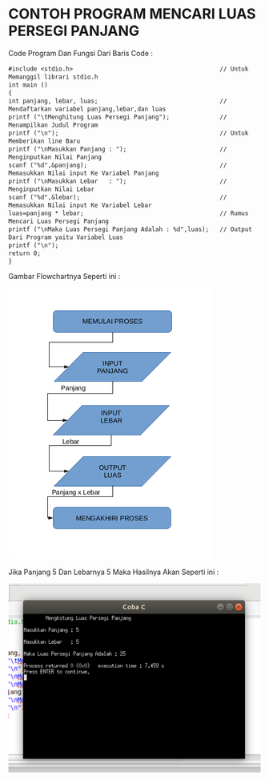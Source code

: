 # CONTOH PROGRAM MENCARI LUAS PERSEGI PANJANG

   Code Program Dan Fungsi Dari Baris Code :
    
    
    #include <stdio.h>                                         // Untuk Memanggil librari stdio.h
    int main ()
    {
    int panjang, lebar, luas;                                  // Mendaftarkan variabel panjang,lebar,dan luas
    printf ("\tMenghitung Luas Persegi Panjang");              // Menampilkan Judul Program
    printf ("\n");                                             // Untuk Memberikan line Baru
    printf ("\nMasukkan Panjang : ");                          // Menginputkan Nilai Panjang
    scanf ("%d",&panjang);                                     // Memasukkan Nilai input Ke Variabel Panjang
    printf ("\nMasukkan Lebar   : ");                          // Menginputkan Nilai Lebar
    scanf ("%d",&lebar);                                       // Memasukkan Nilai input Ke Variabel Lebar
    luas=panjang * lebar;                                      // Rumus Mencari Luas Persegi Panjang
    printf ("\nMaka Luas Persegi Panjang Adalah : %d",luas);   // Output Dari Program yaitu Variabel Luas
    printf ("\n");
    return 0;
    }
    
    
    
Gambar Flowchartnya Seperti ini :

![img](https://raw.githubusercontent.com/Xsilaban/Contoh-Program-Sederhana-Dalam-Bahasa-Pemograman-C/master/Mencari%20Luas%20Persegi%20Panjang/flowchart%20.png)

Jika Panjang 5 Dan Lebarnya 5 Maka Hasilnya Akan Seperti ini :

![img](https://raw.githubusercontent.com/Xsilaban/Contoh-Program-Sederhana-Dalam-Bahasa-Pemograman-C/master/Mencari%20Luas%20Persegi%20Panjang/hasil%20.png)
